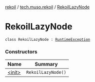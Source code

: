 [rekoil](../../index.md) / [tech.muso.rekoil](../index.md) / [RekoilLazyNode](./index.md)

# RekoilLazyNode

`class RekoilLazyNode : `[`RuntimeException`](https://kotlinlang.org/api/latest/jvm/stdlib/kotlin/-runtime-exception/index.html)

### Constructors

| Name | Summary |
|---|---|
| [&lt;init&gt;](-init-.md) | `RekoilLazyNode()` |
